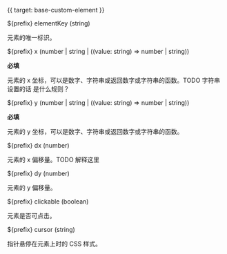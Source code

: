 {{ target: base-custom-element }}

${prefix} elementKey (string)

元素的唯一标识。

${prefix} x (number | string | ((value: string) => number | string))

**必填**

元素的 x 坐标，可以是数字、字符串或返回数字或字符串的函数。TODO 字符串设置的话 是什么规则？

${prefix} y (number | string | ((value: string) => number | string))

**必填**

元素的 y 坐标，可以是数字、字符串或返回数字或字符串的函数。

${prefix} dx (number)

元素的 x 偏移量。TODO 解释这里

${prefix} dy (number)

元素的 y 偏移量。

${prefix} clickable (boolean)

元素是否可点击。

${prefix} cursor (string)

指针悬停在元素上时的 CSS 样式。